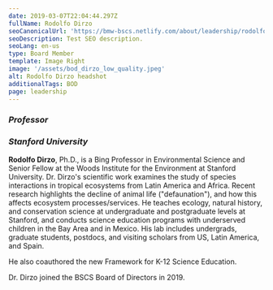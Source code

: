 ```yaml
---
date: 2019-03-07T22:04:44.297Z
fullName: Rodolfo Dirzo
seoCanonicalUrl: 'https://bmw-bscs.netlify.com/about/leadership/rodolfo-dirzo'
seoDescription: Test SEO description.
seoLang: en-us
type: Board Member
template: Image Right
image: '/assets/bod_dirzo_low_quality.jpeg'
alt: Rodolfo Dirzo headshot
additionalTags: BOD
page: leadership
---
```


### *Professor*
### *Stanford University*

**Rodolfo Dirzo**, Ph.D., is a Bing Professor in Environmental Science and Senior Fellow at the Woods Institute for the Environment at Stanford University. Dr. Dirzo's scientific work examines the study of species interactions in tropical ecosystems from Latin America and Africa. Recent research highlights the decline of animal life ("defaunation"), and how this affects ecosystem processes/services. He teaches ecology, natural history, and conservation science at undergraduate and postgraduate levels at Stanford, and conducts science education programs with underserved children in the Bay Area and in Mexico. His lab includes undergrads, graduate students, postdocs, and visiting scholars from US, Latin America, and Spain.

He also coauthored the new Framework for K-12 Science Education.

Dr. Dirzo joined the BSCS Board of Directors in 2019.


